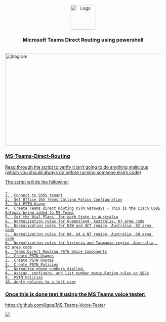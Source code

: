 <!-- PROJECT LOGO -->
<br />
<div align="center">
  <a href="https://testit.vc/">
    <img src="https://testit.vc/wp-content/uploads/2023/11/logo.png" alt="Logo" width="80" height="80">
  </a>
  <h3 align="center">Microsoft Teams Direct Routing using powershell</h3>
</div>

<br />
<div align="Left">
  <a href="https://testit.vc/">
    <img src="https://testit.vc/wp-content/uploads/2023/11/MS-Teams-Direct-Routing-1024x502.png" alt="diagram" width="650" height="300">
</div>

### MS-Teams-Direct-Routing

Read through the script to verify it isn’t going to do anything malicious (which you should always do before running someone else’s code)


The script will do the following:
```
 
1.	Connect to O365 tenant
2.	Set Office 365 Teams Calling Policy Configuration
3.	Set PSTN Usage
4.	Create Teams Direct Routing PSTN Gateways - This is the Cisco CUBE Gateway being added to MS Teams
5.	Set the Dial Plans  for each State in Australia
a.	Normalization rules for Queensland, Australia, 07 area code
b.	Normalization rules for NSW and ACT region, Australia, 02 area code
c.	Normalization rules for WA, SA & NT region, Australia, 08 area code
d.	Normalization rules for Victoria and Tasmania region, Australia, 03 area code
6.	Teams Direct Routing PSTN Voice Components
1.	Create PSTN Usages
2.	Create PSTN Routes
3.	Create PSTN Policies
7.	Normalise phone numbers dialled.
8.	Assign, configure, and list number manipulation rules on SBCs
9.	PSTN Policies
10.	Apply polices to a test user
```

### Once this is done test it using the MS Teams voice tester: 

https://github.com/ljgoe/MS-Teams-Voice-Tester

![](https://testit.vc/wp-content/uploads/2023/11/MSTeamsVoiceTester.png)
